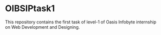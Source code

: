# OIBSIPtask1

This repository contains the first task of level-1 of Oasis Infobyte internship on Web Development and Designing.
